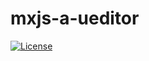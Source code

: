 # mxjs-a-ueditor

[![License](http://img.shields.io/badge/license-MIT-brightgreen.svg?style=flat-square)](http://www.opensource.org/licenses/MIT)
